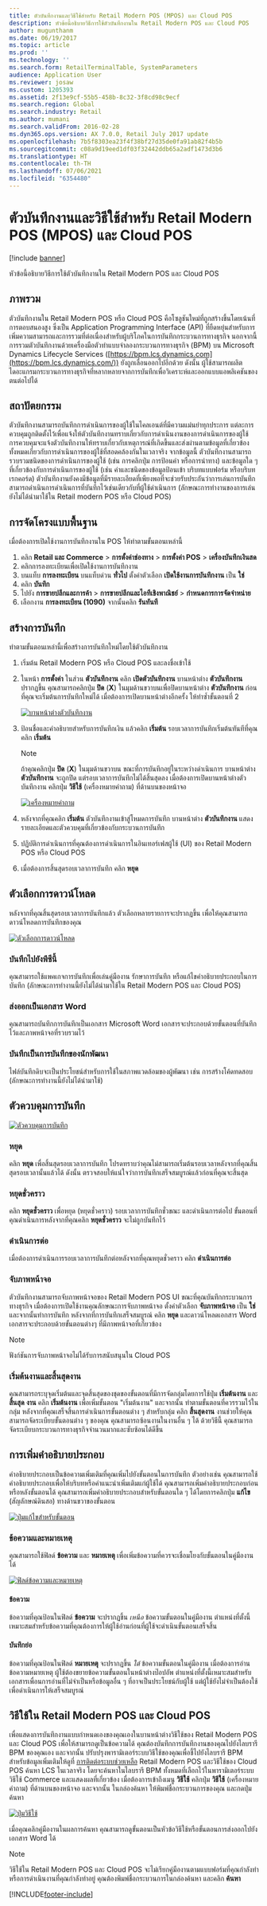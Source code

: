 ```yaml
---
title: ตัวบันทึกงานและวิธีใช้สำหรับ Retail Modern POS (MPOS) และ Cloud POS
description: หัวข้อนี้อธิบายวิธีการใช้ตัวบันทึกงานใน Retail Modern POS และ Cloud POS
author: mugunthanm
ms.date: 06/19/2017
ms.topic: article
ms.prod: ''
ms.technology: ''
ms.search.form: RetailTerminalTable, SystemParameters
audience: Application User
ms.reviewer: josaw
ms.custom: 1205393
ms.assetid: 2f13e9cf-55b5-458b-8c32-3f8cd98c9ecf
ms.search.region: Global
ms.search.industry: Retail
ms.author: mumani
ms.search.validFrom: 2016-02-28
ms.dyn365.ops.version: AX 7.0.0, Retail July 2017 update
ms.openlocfilehash: 7b5f8303ea23f4f38bf27d35de0fa91ab82f4b5b
ms.sourcegitcommit: c08a9d19eed1df03f32442ddb65a2adf1473d3b6
ms.translationtype: HT
ms.contentlocale: th-TH
ms.lasthandoff: 07/06/2021
ms.locfileid: "6354480"
---
```

# <a name="task-recorder-and-help-for-retail-modern-pos-mpos-and-cloud-pos"></a>ตัวบันทึกงานและวิธีใช้สำหรับ Retail Modern POS (MPOS) และ Cloud POS

[!include [banner](includes/banner.md)]

หัวข้อนี้อธิบายวิธีการใช้ตัวบันทึกงานใน Retail Modern POS และ Cloud POS

## <a name="overview"></a>ภาพรวม

ตัวบันทึกงานใน Retail Modern POS หรือ Cloud POS คือโซลูชันใหม่ที่ถูกสร้างขึ้นโดยเน้นที่การตอบสนองสูง ซึ่งเป็น Application Programming Interface (API) ที่ยืดหยุ่นสำหรับการเพิ่มความสามารถและการรวมที่ต่อเนื่องสำหรับผู้บริโภคในการบันทึกกระบวนการทางธุรกิจ นอกจากนี้ การรวมตัวบันทึกงานด้วยเครื่องมือตัวทำแบบจำลองกระบวนการทางธุรกิจ (BPM) บน Microsoft Dynamics Lifecycle Services ([https://bpm.lcs.dynamics.com](https://bpm.lcs.dynamics.com/)) ยังถูกเลื่อนออกไปอีกด้วย ดังนั้น ผู้ใช้สามารถผลิตไดอะแกรมกระบวนการทางธุรกิจที่หลากหลายจากการบันทึกเพื่อวิเคราะห์และออกแบบแอพลิเคชันของตนต่อไปได้

## <a name="architecture"></a>สถาปัตยกรรม

ตัวบันทึกงานสามารถบันทึกการดำเนินการของผู้ใช้ในไคลเอนต์ที่มีความแม่นยำทุกประการ แต่ละการควบคุมถูกติดตั้งไว้เพื่อแจ้งให้ตัวบันทึกงานทราบเกี่ยวกับการดำเนินงานของการดำเนินการของผู้ใช้ การควบคุมจะแจ้งตัวบันทึกงานให้ทราบเกี่ยวกับเหตุการณ์ที่เกิดขึ้นและส่งผ่านตามข้อมูลที่เกี่ยวข้องทั้งหมดเกี่ยวกับการดำเนินการของผู้ใช้ที่สอดคล้องกันในเวลาจริง จากข้อมูลนี้ ตัวบันทึกงานสามารถรวบรวมชนิดของการดำเนินการของผู้ใช้ (เช่น การคลิกปุ่ม การป้อนค่า หรือการนำทาง) และข้อมูลใด ๆ ที่เกี่ยวข้องกับการดำเนินการของผู้ใช้ (เช่น ค่าและชนิดของข้อมูลป้อนเข้า บริบทแบบฟอร์ม หรือบริบทเรกคอร์ด) ตัวบันทึกงานยังคงมีข้อมูลที่มีรายละเอียดที่เพียงพอที่จะช่วยรับประกันว่าการเล่นการบันทึกสามารถดำเนินการดำเนินการที่บันทึกไว้เช่นเดียวกับที่ผู้ใช้ดำเนินการ (ลักษณะการทำงานของการเล่นยังไม่ได้นำมาใช้ใน Retail modern POS หรือ Cloud POS)

## <a name="basic-configuration"></a>การจัดโครงแบบพื้นฐาน

เมื่อต้องการเปิดใช้งานการบันทึกงานใน POS ให้ทำตามขั้นตอนเหล่านี้

1. คลิก **Retail และ Commerce** &gt; **การตั้งค่าช่องทาง** &gt; **การตั้งค่า POS** &gt; **เครื่องบันทึกเงินสด**
2. คลิกการลงทะเบียนเพื่อเปิดใช้งานการบันทึกงาน
3. บนแท็บ **การลงทะเบียน** บนแท็บด่วน **ทั่วไป** ตั้งค่าตัวเลือก **เปิดใช้งานการบันทึกงาน** เป็น **ใช่**
4. คลิก **บันทึก**
5. ไปยัง **การขายปลีกและการค้า** &gt; **การขายปลีกและไอทีเชิงพาณิชย์** &gt; **กำหนดการการจัดจำหน่าย**
6. เลือกงาน **การลงทะเบียน (1090)** จากนั้นคลิก **รันทันที**

## <a name="create-a-recording"></a>สร้างการบันทึก

ทำตามขั้นตอนเหล่านี้เพื่อสร้างการบันทึกใหม่โดยใช้ตัวบันทึกงาน

1. เริ่มต้น Retail Modern POS หรือ Cloud POS และลงชื่อเข้าใช้
2. ในหน้า **การตั้งค่า** ในส่วน **ตัวบันทึกงาน** คลิก **เปิดตัวบันทึกงาน** บานหน้าต่าง **ตัวบันทึกงาน** ปรากฏขึ้น คุณสามารถคลิกปุ่ม **ปิด** (**X**) ในมุมด้านขวาบนเพื่อปิดบานหน้าต่าง **ตัวบันทึกงาน** ก่อนที่คุณจะเริ่มต้นการบันทึกใหม่ได้ เมื่อต้องการเปิดบานหน้าต่างอีกครั้ง ให้ทำซ้ำขั้นตอนที่ 2

    [![บานหน้าต่างตัวบันทึกงาน](./media/newrecording-1024x450.jpg)](./media/newrecording.jpg)

3. ป้อนชื่อและคำอธิบายสำหรับการบันทึกเงิน แล้วคลิก **เริ่มต้น** รอบเวลาการบันทึกเริ่มต้นทันทีที่คุณคลิก **เริ่มต้น**

    > [!NOTE]
    > ถ้าคุณคลิกปุ่ม **ปิด** (**X**) ในมุมด้านขวาบน ขณะที่การบันทึกอยู่ในระหว่างดำเนินการ บานหน้าต่าง **ตัวบันทึกงาน** จะถูกปิด แต่รอบเวลาการบันทึกไม่ได้สิ้นสุดลง เมื่อต้องการเปิดบานหน้าต่างตัวบันทึกงาน คลิกปุ่ม **วิธีใช้** (เครื่องหมายคำถาม) ที่ด้านบนของหน้าจอ
    >
    > [![เครื่องหมายคำถาม](./media/help.jpg)](./media/help.jpg)

4. หลังจากที่คุณคลิก **เริ่มต้น** ตัวบันทึกงานเข้าสู่โหมดการบันทึก บานหน้าต่าง **ตัวบันทึกงาน** แสดงรายละเอียดและตัวควบคุมที่เกี่ยวข้องกับกระบวนการบันทึก
5. ปฏิบัติการดำเนินการที่คุณต้องการดำเนินการในอินเทอร์เฟสผู้ใช้ (UI) ของ Retail Modern POS หรือ Cloud POS
6. เมื่อต้องการสิ้นสุดรอบเวลาการบันทึก คลิก **หยุด**

## <a name="download-options"></a>ตัวเลือกการดาวน์โหลด

หลังจากที่คุณสิ้นสุดรอบเวลาการบันทึกแล้ว ตัวเลือกหลายรายการจะปรากฏขึ้น เพื่อให้คุณสามารถดาวน์โหลดการบันทึกของคุณ

[![ตัวเลือกการดาวน์โหลด](./media/downlaod-options.jpg)](./media/downlaod-options.jpg)

### <a name="save-to-this-pc"></a>บันทึกไปยังพีซีนี้

คุณสามารถใช้แพคเกจการบันทึกเพื่อเล่นคู่มืองาน รักษาการบันทึก หรือแก้ไขคำอธิบายประกอบในการบันทึก (ลักษณะการทำงานนี้ยังไม่ได้นำมาใช้ใน Retail Modern POS และ Cloud POS)

### <a name="export-as-word-document"></a>ส่งออกเป็นเอกสาร Word

คุณสามารถบันทึกการบันทึกเป็นเอกสาร Microsoft Word เอกสารจะประกอบด้วยขั้นตอนที่บันทึกไว้และภาพหน้าจอที่รวบรวมไว้

### <a name="save-as-developer-recording"></a>บันทึกเป็นการบันทึกของนักพัฒนา

ไฟล์บันทึกดิบจะเป็นประโยชน์สำหรับการใช้ในสภาพแวดล้อมของผู้พัฒนา เช่น การสร้างโค้ดทดสอบ (ลักษณะการทำงานนี้ยังไม่ได้นำมาใช้)

## <a name="recording-controls"></a>ตัวควบคุมการบันทึก

[![ตัวควบคุมการบันทึก](./media/controls.jpg)](./media/controls.jpg)

### <a name="stop"></a>หยุด

คลิก **หยุด** เพื่อสิ้นสุดรอบเวลาการบันทึก โปรดทราบว่าคุณไม่สามารถเริ่มต้นรอบเวลาหลังจากที่คุณสิ้นสุดรอบเวลานั้นแล้วได้ ดังนั้น ตรวจสอบให้แน่ใจว่าการบันทึกเสร็จสมบูรณ์แล้วก่อนที่คุณจะสิ้นสุด

### <a name="pause"></a>หยุดชั่วคราว

คลิก **หยุดชั่วคราว** เพื่อหยุด (หยุดชั่วคราว) รอบเวลาการบันทึกชั่วขณะ และดำเนินการต่อไป ขั้นตอนที่คุณดำเนินการหลังจากที่คุณคลิก **หยุดชั่วคราว** จะไม่ถูกบันทึกไว้

### <a name="continue"></a>ดำเนินการต่อ

เมื่อต้องการดำเนินการรอบเวลาการบันทึกต่อหลังจากที่คุณหยุดชั่วคราว คลิก **ดำเนินการต่อ**

### <a name="capture-screenshots"></a>จับภาพหน้าจอ

ตัวบันทึกงานสามารถจับภาพหน้าจอของ Retail Modern POS UI ขณะที่คุณบันทึกกระบวนการทางธุรกิจ เมื่อต้องการเปิดใช้งานคุณลักษณะการจับภาพหน้าจอ ตั้งค่าตัวเลือก **จับภาพหน้าจอ** เป็น **ใช่** และจากนั้นทำการบันทึก หลังจากที่การบันทึกเสร็จสมบูรณ์ คลิก **หยุด** และดาวน์โหลดเอกสาร Word เอกสารจะประกอบด้วยขั้นตอนต่างๆ ที่มีภาพหน้าจอที่เกี่ยวข้อง

> [!NOTE]
> ฟังก์ชันการจับภาพหน้าจอไม่ได้รับการสนับสนุนใน Cloud POS

### <a name="start-task-and-end-task"></a>เริ่มต้นงานและสิ้นสุดงาน

คุณสามารถระบุจุดเริ่มต้นและจุดสิ้นสุดของชุดของขั้นตอนที่มีการจัดกลุ่มโดยการใช้ปุ่ม **เริ่มต้นงาน** และ **สิ้นสุด** **งาน** คลิก **เริ่มต้นงาน** เพื่อเพิ่มขั้นตอน "เริ่มต้นงาน" และจากนั้น ทำตามขั้นตอนที่ควรรวมไว้ในกลุ่ม หลังจากที่คุณเสร็จสิ้นการดำเนินการขั้นตอนต่าง ๆ สำหรับกลุ่ม คลิก **สิ้นสุดงาน** งานช่วยให้คุณสามารถจัดระเบียบขั้นตอนต่าง ๆ ของคุณ คุณสามารถซ้อนงานในงานอื่น ๆ ได้ ด้วยวิธีนี้ คุณสามารถจัดระเบียบกระบวนการทางธุรกิจจำนวนมากและซับซ้อนได้ดีขึ้น

## <a name="adding-annotations"></a>การเพิ่มคำอธิบายประกอบ

คำอธิบายประกอบเป็นข้อความเพิ่มเติมที่คุณเพิ่มไปยังขั้นตอนในการบันทึก ตัวอย่างเช่น คุณสามารถใช้คำอธิบายประกอบเพื่อให้บริบทหรือคำแนะนำเพิ่มเติมแก่ผู้ใช้ได้ คุณสามารถเพิ่มคำอธิบายประกอบก่อนหรือหลังขั้นตอนได้ คุณสามารถเพิ่มคำอธิบายประกอบสำหรับขั้นตอนใด ๆ ได้โดยการคลิกปุ่ม **แก้ไข** (สัญลักษณ์ดินสอ) ทางด้านขวาของขั้นตอน

[![ปุ่มแก้ไขสำหรับขั้นตอน](./media/annotate.jpg)](./media/annotate.jpg)

### <a name="texts-and-notes"></a>ข้อความและหมายเหตุ

คุณสามารถใช้ฟิลด์ **ข้อความ** และ **หมายเหตุ** เพื่อเพิ่มข้อความที่ควรจะเชื่อมโยงกับขั้นตอนในคู่มืองานได้

[![ฟิลด์ข้อความและหมายเหตุ](./media/annotatesteps.jpg)](./media/annotatesteps.jpg)

#### <a name="text"></a>ข้อความ

ข้อความที่คุณป้อนในฟิลด์ **ข้อความ** จะปรากฏขึ้น *เหนือ* ข้อความขั้นตอนในคู่มืองาน ตำแหน่งที่ตั้งนี้เหมาะสมสำหรับข้อความที่คุณต้องการให้ผู้ใช้อ่านก่อนที่ผู้ใช้จะดำเนินขั้นตอนเสร็จสิ้น

#### <a name="notes"></a>บันทึกย่อ

ข้อความที่คุณป้อนในฟิลด์ **หมายเหตุ** จะปรากฏขึ้น *ใต้* ข้อความขั้นตอนในคู่มืองาน เมื่อต้องการอ่านข้อความหมายเหตุ ผู้ใช้ต้องขยายข้อความขั้นตอนในหน้าต่างป๊อปอัพ ตำแหน่งที่ตั้งนี้เหมาะสมสำหรับเอกสารเพื่อนการอ่านที่ไม่จำเป็นหรือข้อมูลอื่น ๆ ที่อาจเป็นประโยชน์กับผู้ใช้ แต่ผู้ใช้ยังไม่จำเป็นต้องใช้เพื่อดำเนินการให้เสร็จสมบูรณ์

## <a name="help-in-retail-modern-pos-and-cloud-pos"></a>วิธีใช้ใน Retail Modern POS และ Cloud POS

เพื่อแสดงการบันทึกงานแบบกำหนดเองของคุณเองในบานหน้าต่างวิธีใช้ของ Retail Modern POS และ Cloud POS เพื่อให้สามารถดูเป็นข้อความได้ คุณต้องบันทึกการบันทึกงานของคุณไปยังไลบรารี BPM ของคุณเอง และจากนั้น ปรับปรุงพารามิเตอร์ระบบวิธีใช้ของคุณเพื่อชี้ไปยังไลบรารี BPM สำหรับข้อมูลเพิ่มเติมให้ดูที่ [การติดต่อระบบช่วยเหลือ](../fin-ops-core/fin-ops/get-started/help-connect.md) Retail Modern POS และวิธีใช้ของ Cloud POS ค้นหา LCS ในเวลาจริง โดยจะค้นหาในไลบรารี BPM ทั้งหมดที่เลือกไว้ในพารามิเตอร์ระบบวิธีใช้ Commerce และแสดงผลที่เกี่ยวข้อง เมื่อต้องการเข้าถึงเมนู **วิธีใช้** คลิกปุ่ม **วิธีใช้** (เครื่องหมายคำถาม) ที่ด้านบนของหน้าจอ และจากนั้น ในกล่องค้นหา ให้พิมพ์ชื่อกระบวนการของคุณ และกดปุ่มค้นหา

[![ปุ่มวิธีใช้](./media/help.jpg)](./media/help.jpg)

เมื่อคุณคลิกคู่มืองานในผลการค้นหา คุณสามารถดูขั้นตอนเป็นหัวข้อวิธีใช้หรือขั้นตอนการส่งออกไปยังเอกสาร Word ได้

> [!NOTE]
> วิธีใช้ใน Retail Modern POS และ Cloud POS จะไม่เรียกคู่มืองานตามแบบฟอร์มที่คุณกำลังทำหรือการดำเนินงานที่คุณกำลังทำอยู่ คุณต้องพิมพ์ชื่อกระบวนการในกล่องค้นหา และคลิก **ค้นหา**


[!INCLUDE[footer-include](../includes/footer-banner.md)]